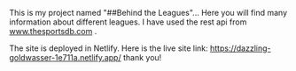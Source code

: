 This is my project named "##Behind the Leagues"...
Here you will find many information about different leagues.
I have used the rest api from www.thesportsdb.com .



The site is deployed in Netlify.
Here is the live site link:  https://dazzling-goldwasser-1e711a.netlify.app/
thank you!
